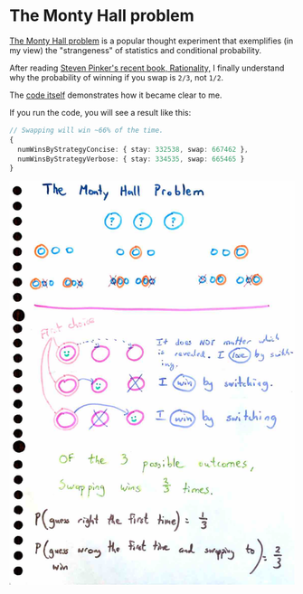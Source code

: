 # The Monty Hall problem

[The Monty Hall problem](https://www.google.com/search?q=monty+hall+problem) is
a popular thought experiment that exemplifies (in my view) the "strangeness" of
statistics and conditional probability.

After reading
[Steven Pinker's recent book, Rationality,](https://www.google.com/search?q=steven+pinker+rationality)
I finally understand why the probability of winning if you swap is `2/3`, not `1/2`.

The [code itself](./montyHall.ts) demonstrates how it became clear to me.

If you run the code, you will see a result like this:

```ts
// Swapping will win ~66% of the time.
{
  numWinsByStrategyConcise: { stay: 332538, swap: 667462 },
  numWinsByStrategyVerbose: { stay: 334535, swap: 665465 }
}
```

![Thinking on paper](./montyHall.jpg)
